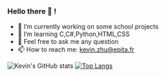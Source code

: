 ### Hello there 👋 !






- 🔭 I’m currently working on some school projects
- 🌱 I’m learning C,C#,Python,HTML,CSS
- 💬 Feel free to ask me any question
- 📫 How to reach me: kevin.zhu@epita.fr


![Kevin's GitHub stats](https://github-readme-stats.vercel.app/api?username=Yuuueeeeeeee&show_icons=true&theme=tokyonight)
[![Top Langs](https://github-readme-stats.vercel.app/api/top-langs/?username=Yuuueeeeeeee&layout=compact)](https://github.com/Yuuueeeeeeee/github-readme-stats)
